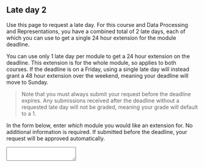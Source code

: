 ## Late day 2

Use this page to request a late day. For this course and Data Processing and Representations, you have a combined total of 2 late days, each of which you can use to get a single 24 hour extension for the module deadline.

You can use only 1 late day per module to get a 24 hour extension on the deadline. This extension is for the whole module, so applies to both courses. If the deadline is on a Friday, using a single late day will instead grant a 48 hour extension over the weekend, meaning your deadline will move to Sunday.

> Note that you must always submit your request before the deadline expires. Any submissions received after the deadline without a requested late day will not be graded, meaning your grade will default to a 1.

In the form below, enter _which_ module you would like an extension for. No additional information is required. If submitted before the deadline, your request will be approved automatically.

<textarea name="form[q1]" rows="2" required></textarea>
